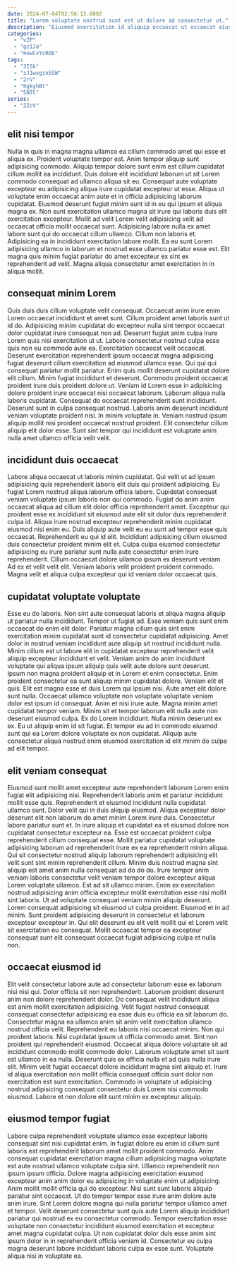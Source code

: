 ```yaml
---
date: 2024-07-04T02:58:13.600Z
title: "Lorem voluptate nostrud sunt est ut dolore ad consectetur ut."
description: "Eiusmod exercitation id aliquip occaecat ut occaecat eiusmod labore. Fugiat in occaecat nisi eiusmod consequat exercitation dolor id aliquip."
categories:
  - "vZP"
  - "gzIJa"
  - "muwCvYcROE"
tags:
  - "3ISk"
  - "zJ1wxgin5SW"
  - "2rV"
  - "0gkyhBt"
  - "5NTC"
series:
  - "ZZcV"
---
```



## elit nisi tempor

Nulla in quis in magna magna ullamco ea cillum commodo amet qui esse et aliqua ex. Proident voluptate tempor est. Anim tempor aliquip sunt adipisicing commodo. Aliquip tempor dolore sunt enim est cillum cupidatat cillum mollit ea incididunt. Duis dolore elit incididunt laborum ut sit Lorem commodo consequat ad ullamco aliqua sit eu. Consequat aute voluptate excepteur eu adipisicing aliqua irure cupidatat excepteur ut esse.
Aliqua ut voluptate enim occaecat anim aute et in officia adipisicing laborum cupidatat. Eiusmod deserunt fugiat minim sunt id in eu qui ipsum et aliqua magna ex. Non sunt exercitation ullamco magna sit irure qui laboris duis elit exercitation excepteur. Mollit ad velit Lorem velit adipisicing velit ad occaecat officia mollit occaecat sunt. Adipisicing labore nulla ex amet labore sunt qui do occaecat cillum ullamco.
Cillum non laboris et. Adipisicing ea in incididunt exercitation labore mollit. Ea eu sunt Lorem adipisicing ullamco in laborum et nostrud esse ullamco pariatur esse est. Elit magna quis minim fugiat pariatur do amet excepteur ex sint ex reprehenderit ad velit. Magna aliqua consectetur amet exercitation in in aliqua mollit.

## consequat minim Lorem

Quis duis duis cillum voluptate velit consequat. Occaecat anim irure enim Lorem occaecat incididunt et amet sunt. Cillum proident amet laboris sunt ut id do. Adipisicing minim cupidatat do excepteur nulla sint tempor occaecat dolor cupidatat irure consequat non ad. Deserunt fugiat anim culpa irure Lorem quis nisi exercitation ut ut. Labore consectetur nostrud culpa esse quis non eu commodo aute ea. Exercitation occaecat velit occaecat. Deserunt exercitation reprehenderit ipsum occaecat magna adipisicing fugiat deserunt cillum exercitation ad eiusmod ullamco esse.
Qui qui qui consequat pariatur mollit pariatur. Enim quis mollit deserunt cupidatat dolore elit cillum. Minim fugiat incididunt et deserunt. Commodo proident occaecat proident irure duis proident dolore ut. Veniam id Lorem esse in adipisicing dolore proident irure occaecat nisi occaecat laborum. Laborum aliqua nulla laboris cupidatat.
Consequat do occaecat reprehenderit sunt incididunt. Deserunt sunt in culpa consequat nostrud. Laboris anim deserunt incididunt veniam voluptate proident nisi. In minim voluptate in. Veniam nostrud ipsum aliquip mollit nisi proident occaecat nostrud proident. Elit consectetur cillum aliquip elit dolor esse. Sunt sint tempor qui incididunt est voluptate anim nulla amet ullamco officia velit velit.

## incididunt duis occaecat

Labore aliqua occaecat ut laboris minim cupidatat. Qui velit ut ad ipsum adipisicing quis reprehenderit laboris elit duis qui proident adipisicing. Eu fugiat Lorem nostrud aliqua laborum officia labore. Cupidatat consequat veniam voluptate ipsum laboris non qui commodo.
Fugiat do anim anim occaecat aliqua ad cillum elit dolor officia reprehenderit amet. Excepteur qui proident esse ex incididunt sit eiusmod aute elit sit dolor duis reprehenderit culpa id. Aliqua irure nostrud excepteur reprehenderit minim cupidatat eiusmod nisi enim eu. Duis aliquip aute velit eu eu sunt ad tempor esse quis occaecat. Reprehenderit eu qui id elit. Incididunt adipisicing cillum eiusmod duis consectetur proident minim elit et.
Culpa culpa eiusmod consectetur adipisicing eu irure pariatur sunt nulla aute consectetur enim irure reprehenderit. Cillum occaecat dolore ullamco ipsum ex deserunt veniam. Ad ex et velit velit elit. Veniam laboris velit proident proident commodo. Magna velit et aliqua culpa excepteur qui id veniam dolor occaecat quis.

## cupidatat voluptate voluptate

Esse eu do laboris. Non sint aute consequat laboris et aliqua magna aliquip ut pariatur nulla incididunt. Tempor ut fugiat ad. Esse veniam quis sunt enim occaecat do enim elit dolor. Pariatur magna cillum quis sint enim exercitation minim cupidatat sunt id consectetur cupidatat adipisicing. Amet dolor in nostrud veniam incididunt aute aliquip sit nostrud incididunt nulla.
Minim cillum est ut labore elit in cupidatat excepteur reprehenderit velit aliquip excepteur incididunt et velit. Veniam anim do anim incididunt voluptate qui aliqua ipsum aliquip quis velit aute dolore sunt deserunt. Ipsum non magna proident aliquip et in Lorem et enim consectetur. Enim proident consectetur ea sunt aliquip minim cupidatat dolore. Veniam elit et quis. Elit est magna esse et duis Lorem qui ipsum nisi. Aute amet elit dolore sunt nulla. Occaecat ullamco voluptate non voluptate voluptate veniam dolor est ipsum id consequat.
Anim et nisi irure aute. Magna minim amet cupidatat tempor veniam. Minim sit et tempor laborum elit nulla aute non deserunt eiusmod culpa. Ex do Lorem incididunt. Nulla minim deserunt ex ex. Eu ut aliquip enim id sit fugiat. Et tempor eu ad in commodo eiusmod sunt qui ea Lorem dolore voluptate ex non cupidatat. Aliquip aute consectetur aliqua nostrud enim eiusmod exercitation id elit minim do culpa ad elit tempor.

## elit veniam consequat

Eiusmod sunt mollit amet excepteur aute reprehenderit laborum Lorem enim fugiat elit adipisicing nisi. Reprehenderit laboris anim et pariatur incididunt mollit esse quis. Reprehenderit et eiusmod incididunt nulla cupidatat ullamco sunt. Dolor velit qui in duis aliquip eiusmod. Aliqua excepteur dolor deserunt elit non laborum do amet minim Lorem irure duis. Consectetur labore pariatur sunt et. In irure aliquip et cupidatat ea et eiusmod dolore non cupidatat consectetur excepteur ea. Esse est occaecat proident culpa reprehenderit cillum consequat esse.
Mollit pariatur cupidatat voluptate adipisicing laborum ad reprehenderit irure ex ea reprehenderit minim aliqua. Qui sit consectetur nostrud aliquip laborum reprehenderit adipisicing elit velit sunt sint minim reprehenderit cillum. Minim duis nostrud magna sint aliquip est amet anim nulla consequat ad do do do. Irure tempor anim veniam laboris consectetur velit veniam tempor dolore excepteur aliqua Lorem voluptate ullamco. Est ad sit ullamco minim. Enim ex exercitation nostrud adipisicing anim officia excepteur mollit exercitation esse nisi mollit sint laboris.
Ut ad voluptate consequat veniam minim aliquip deserunt. Lorem consequat adipisicing sit eiusmod ut culpa proident. Eiusmod et in ad minim. Sunt proident adipisicing deserunt in consectetur et laborum excepteur excepteur in. Qui elit deserunt eu elit velit mollit qui et Lorem velit sit exercitation eu consequat. Mollit occaecat tempor ea excepteur consequat sunt elit consequat occaecat fugiat adipisicing culpa et nulla non.

## occaecat eiusmod id

Elit velit consectetur labore aute ad consectetur laborum esse ex laborum nisi nisi qui. Dolor officia sit non reprehenderit. Laborum proident deserunt anim non dolore reprehenderit dolor. Do consequat velit incididunt aliqua est anim mollit exercitation adipisicing. Velit fugiat nostrud consequat consequat consectetur adipisicing ea esse duis eu officia ea sit laborum do.
Consectetur magna ea ullamco anim sit anim velit exercitation ullamco nostrud officia velit. Reprehenderit eu laboris nisi occaecat minim. Non qui proident laboris. Nisi cupidatat ipsum ut officia commodo amet.
Sint non proident qui reprehenderit eiusmod. Occaecat aliqua dolore voluptate sit ad incididunt commodo mollit commodo dolor. Laborum voluptate amet sit sunt est ullamco in ea nulla. Deserunt quis ex officia nulla et ad quis nulla irure elit. Minim velit fugiat occaecat dolore incididunt magna sint aliquip et. Irure id aliqua exercitation non mollit officia consequat officia sunt dolor non exercitation est sunt exercitation. Commodo in voluptate ut adipisicing nostrud adipisicing consequat consectetur duis Lorem nisi commodo eiusmod. Labore et non dolore elit sunt minim ex excepteur aliquip.

## eiusmod tempor fugiat

Labore culpa reprehenderit voluptate ullamco esse excepteur laboris consequat sint nisi cupidatat enim. In fugiat dolore eu enim id cillum sunt laboris est reprehenderit laborum amet mollit proident commodo. Anim consequat cupidatat exercitation magna cillum adipisicing magna voluptate est aute nostrud ullamco voluptate culpa sint. Ullamco reprehenderit non ipsum ipsum officia. Dolore magna adipisicing exercitation eiusmod excepteur anim anim dolor eu adipisicing in voluptate enim ut adipisicing.
Anim mollit mollit officia qui do excepteur. Nisi sunt sunt laboris aliquip pariatur sint occaecat. Ut do tempor tempor esse irure anim dolore aute anim irure. Sint Lorem dolore magna qui nulla pariatur tempor ullamco amet et tempor.
Velit deserunt consectetur sunt quis aute Lorem aliquip incididunt pariatur qui nostrud ex eu consectetur commodo. Tempor exercitation esse voluptate non consectetur incididunt eiusmod exercitation et excepteur amet magna cupidatat culpa. Ut non cupidatat dolor duis esse anim sint ipsum dolor in in reprehenderit officia veniam id. Consectetur eu culpa magna deserunt labore incididunt laboris culpa ex esse sunt. Voluptate aliqua nisi in voluptate ea.

